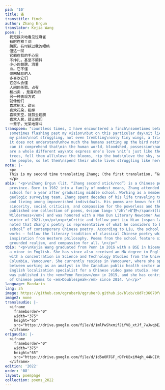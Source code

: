 ```yaml
---
pid: '10'
title: 雀
transtitle: finch
author: Zhang Ergun
translator: Kejia Wang
poem: |-
  我无数次地看见过麻雀
  有时在枝丫间
  跳跃。有时掠过我的眼睛
  但这一回
  它躺在我的手心里
  不挣扎，甚至不颤抖
  小小的翅膀，淌着
  血。它不懂
  架网捕鸟的人
  多喜欢它们
  它怎么会懂
  人间的杀戮，占有
  和出卖 ，是喜欢的
  另一种表现方式
  就像他们
  喜欢树木，砍光
  喜欢花朵，掐掉
  喜欢天空，就剪去翅膀
  喜欢人民，就让他们
  一辈子，光荣地奋斗
transpoem: "countless times, I have encountered a finch\nsometimes between the branches\nhopping.
  sometimes flashing past my vision\nbut on this particular day\nit lies still in
  my palms\nnot struggling, not even trembling\nonly tiny wings, a trickle of \nblood.
  it does not understand\nhow much the humans setting up the bird nets\nadore them\nhow
  can it comprehend that\nin the human world, bloodshed, possession\nand betrayal,
  are a whole different way\nto express one’s love \nit’s just like them:\nlove the
  trees, fell them all\nlove the blooms, rip the buds\nlove the sky, so cut the wings\nlove
  the people, so let them\nspend their whole lives struggling like heroes"
note: |-
  <p>
  This is my second time translating Zhang; (the first translation, “Grave News at Dawn, Great Tidings at Dusk,” can be found in the Spring 2020 <em>Doublespeak</em> issue). Over the past two years, I have accumulated more experience translating contemporary Chinese prose. As a result, I now find myself a little more comfortable with translating Zhang’s prose-like, conversational verse. The biggest challenges in this translation process concern flow and the clarification of conceptual ideas. The final line of the original poem evokes terms often used in Chinese communist propaganda — <span lang= "zh">光荣</span>, to evoke honor and glory, and <span lang= "zh">奋斗</span>, to evoke ceaseless hard work in pursuit of a brighter future. The poet, in referencing this sentiment, is being deliberately sardonic: just like the trees and flowers are ostensibly being destroyed out of love, the people are being guided towards grueling cog-in-the-machine lives that have no regard for their free will or well-being. There are few words with similar connotations in English — “honor,” “glory,” “hard work,” and “gallantry” are all more positive words in English. I chose the word “struggle” to reflect the hard work (with a wink towards Marxist uses of the term in English!) and “heroes” so that readers can (hopefully!) draw connections with similar English discourses and literary works on the hypocritical “celebration” of exploited and underappreciated groups (perhaps healthcare workers during COVID, or soldiers who marched during marching into World War I).
  </p>
abio: "<p>\nZhang Ergun (lit. “Zhang second stick/rod”) is a Chinese poet from Shanxi
  province. Born in 1982 into a family of modest means, Zhang attended vocational
  school for a year after graduating middle school. Working as a member of a provincial
  geologic surveying team, Zhang spent decades of his life traveling to remote areas
  and living among impoverished individuals. His poems are known for their simplicity,
  sincerity, social criticism, and compassion for the powerless and the poor. He has
  published one collection of poems, 《<span lang= \"zh\">旷野</span>》(lit. <em>Open
  Wilderness</em>) and was honored with a Mao Dun Literary Newcomer Award in the late
  winter of 2021.\n</p>\n<p>\nCritic and fellow poet Liu Nian (<span lang= \"zh\">刘年</span>)
  noted that Zhang’s poetry is representative of what he considers to be the “Chinese
  school” of contemporary Chinese poetry. According to Liu, the school – and Zhang’s
  works – follow the literary tradition of classical Chinese poetry while drawing
  inspiration from Western philosophy. Poems from the school feature simple prose,
  grounded realism, and compassion for all. \n</p>"
tbio: "<p>\nKejia Wang graduated from Penn in 2016 with a BSE in bioengineering and
  a minor in English. She has since also received an MA degree in English Literature
  with a concentration in Science and Technology Studies from the University of British
  Columbia, Vancouver. She currently resides in Vancouver, where she splits her time
  between working as an analyst in the Canadian public health sector and as a remote
  English localization specialist for a Chinese video game studio. Her poem \"Disorientation\"
  was published in the <em>Penn Review</em> in 2015, and she has contributed translations
  of Chinese poems to <em>Doublespeak</em> since 2014. \n</p>"
language: Mandarin
lang: zh
image: https://github.com/qgruber8/qgruber8.github.io/blob/c8d7c36070fa9dcb28962d1b8efeff9bf147637d/assets/images/images_22/ergun.jpg
image2: none
translaudio: |-
  <iframe
    frameborder="0"
    width="375"
    height="65"
    src="https://drive.google.com/file/d/1mlPwShxmifJifVB_xtJf_7wJwqbEJ6l2/preview">
  </iframe>
origaudio: |-
  <iframe
    frameborder="0"
    width="375"
    height="65"
    src="https://drive.google.com/file/d/1d5u0RTGF_rDFrUBxiM4gh_44NCIViAx6/preview">
  </iframe>
edition: '2022'
order: '08'
layout: poempage
collection: poems_2022
---
```

